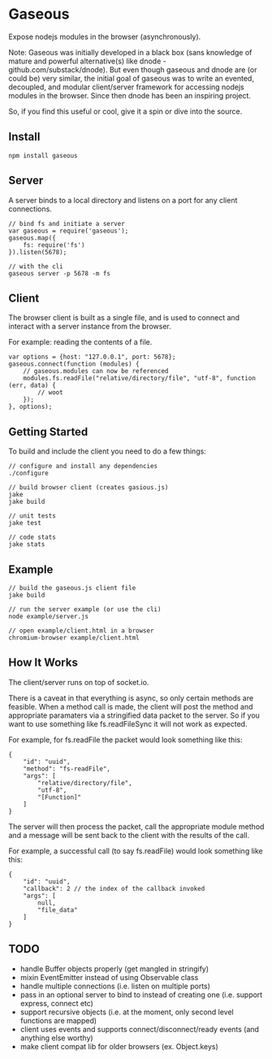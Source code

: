 # Gaseous

Expose nodejs modules in the browser (asynchronously).

Note: Gaseous was initially developed in a black box (sans knowledge of mature and powerful alternative(s) like dnode - github.com/substack/dnode).
But even though gaseous and dnode are (or could be) very similar, the initial goal of gaseous was to write an 
evented, decoupled, and modular client/server framework for accessing nodejs modules in the browser. Since then dnode has been an inspiring project.

So, if you find this useful or cool, give it a spin or dive into the source.

## Install

    npm install gaseous

## Server

A server binds to a local directory and listens on a port for any client connections.

    // bind fs and initiate a server
    var gaseous = require('gaseous');
    gaseous.map({
        fs: require('fs')
    }).listen(5678);

    // with the cli
    gaseous server -p 5678 -m fs

## Client

The browser client is built as a single file, and is used to connect and interact with a server instance from the browser.

For example: reading the contents of a file.

    var options = {host: "127.0.0.1", port: 5678};
    gaseous.connect(function (modules) {
        // gaseous.modules can now be referenced
        modules.fs.readFile("relative/directory/file", "utf-8", function (err, data) {
            // woot
        });
    }, options);

## Getting Started

To build and include the client you need to do a few things:

    // configure and install any dependencies
    ./configure

    // build browser client (creates gasious.js)
    jake
    jake build

    // unit tests
    jake test

    // code stats
    jake stats

## Example

    // build the gaseous.js client file
    jake build

    // run the server example (or use the cli)
    node example/server.js

    // open example/client.html in a browser
    chromium-browser example/client.html

## How It Works

The client/server runs on top of socket.io.

There is a caveat in that everything is async, so only certain methods are feasible. 
When a method call is made, the client will post the method and appropriate paramaters via a stringified data packet to the server.
So if you want to use something like fs.readFileSync it will not work as expected.

For example, for fs.readFile the packet would look something like this:

    {
        "id": "uuid",
        "method": "fs-readFile",
        "args": [
            "relative/directory/file",
            "utf-8",
            "[Function]"
        ]
    }

The server will then process the packet, call the appropriate module method and a message will be sent back to the client with the results of the call.

For example, a successful call (to say fs.readFile) would look something like this:

    {
        "id": "uuid",
        "callback": 2 // the index of the callback invoked
        "args": [
            null,
            "file_data"
        ]
    }

## TODO

* handle Buffer objects properly (get mangled in stringify)
* mixin EventEmitter instead of using Observable class
* handle multiple connections (i.e. listen on multiple ports)
* pass in an optional server to bind to instead of creating one (i.e. support express, connect etc)
* support recursive objects (i.e. at the moment, only second level functions are mapped)
* client uses events and supports connect/disconnect/ready events (and anything else worthy)
* make client compat lib for older browsers (ex. Object.keys)
